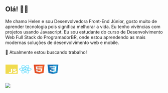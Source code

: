 ## Olá! 👩‍💻 

Me chamo Helen e sou Desenvolvedora Front-End Júnior, gosto muito de aprender tecnologia pois significa melhorar a vida. Eu tenho vivências com projetos usando Javascript. Eu sou estudante do curso de Desenvolvimento Web Full Stack do ProgramadorBR, onde estou aprendendo as mais modernas soluções de desenvolvimento web e mobile.

🔭 Atualmente estou buscando trabalho!

<div style="display: inline_block"><br>
  <img align="center" height="30" width="40" src="https://raw.githubusercontent.com/devicons/devicon/master/icons/javascript/javascript-plain.svg">
  <img align="center" height="30" width="40" src="https://raw.githubusercontent.com/devicons/devicon/master/icons/react/react-original.svg">
  <img align="center" height="30" width="40" src="https://raw.githubusercontent.com/devicons/devicon/master/icons/html5/html5-original.svg">
  <img align="center" height="30" width="40" src="https://raw.githubusercontent.com/devicons/devicon/master/icons/css3/css3-original.svg">
</div>
  
  ##
 
<div>
  <a target="_blank" href="https://www.linkedin.com/in/devhelenalves">
  <img target="_blank" src="https://img.shields.io/badge/-LinkedIn-%230077B5?style=for-the-badge&logo=linkedin&logoColor=white"></a>
</div>
